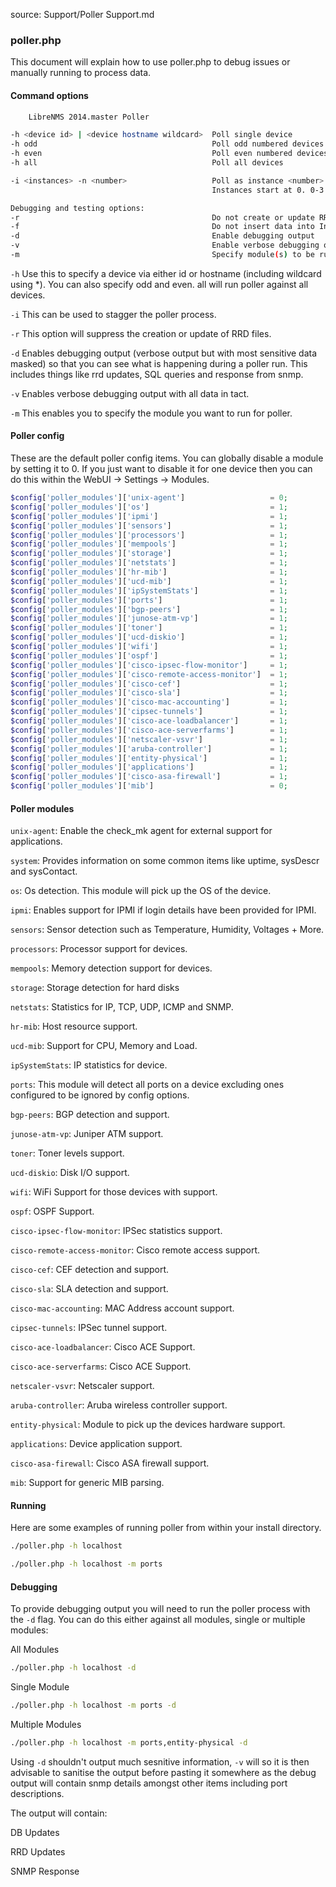 source: Support/Poller Support.md
### poller.php

This document will explain how to use poller.php to debug issues or manually running to process data.

#### Command options
```bash
	LibreNMS 2014.master Poller

-h <device id> | <device hostname wildcard>  Poll single device
-h odd                                       Poll odd numbered devices  (same as -i 2 -n 0)
-h even                                      Poll even numbered devices (same as -i 2 -n 1)
-h all                                       Poll all devices

-i <instances> -n <number>                   Poll as instance <number> of <instances>
                                             Instances start at 0. 0-3 for -n 4

Debugging and testing options:
-r                                           Do not create or update RRDs
-f                                           Do not insert data into InfluxDB
-d                                           Enable debugging output
-v                                           Enable verbose debugging output
-m                                           Specify module(s) to be run
```

`-h` Use this to specify a device via either id or hostname (including wildcard using *). You can also specify odd and
even. all will run poller against all devices.

`-i` This can be used to stagger the poller process.

`-r` This option will suppress the creation or update of RRD files.

`-d` Enables debugging output (verbose output but with most sensitive data masked) so that you can see what is happening during a poller run. This includes things like rrd updates, SQL queries and response from snmp.

`-v` Enables verbose debugging output with all data in tact.

`-m` This enables you to specify the module you want to run for poller.

#### Poller config

These are the default poller config items. You can globally disable a module by setting it to 0. If you just want to
disable it for one device then you can do this within the WebUI -> Settings -> Modules.

```php
$config['poller_modules']['unix-agent']                   = 0;
$config['poller_modules']['os']                           = 1;
$config['poller_modules']['ipmi']                         = 1;
$config['poller_modules']['sensors']                      = 1;
$config['poller_modules']['processors']                   = 1;
$config['poller_modules']['mempools']                     = 1;
$config['poller_modules']['storage']                      = 1;
$config['poller_modules']['netstats']                     = 1;
$config['poller_modules']['hr-mib']                       = 1;
$config['poller_modules']['ucd-mib']                      = 1;
$config['poller_modules']['ipSystemStats']                = 1;
$config['poller_modules']['ports']                        = 1;
$config['poller_modules']['bgp-peers']                    = 1;
$config['poller_modules']['junose-atm-vp']                = 1;
$config['poller_modules']['toner']                        = 1;
$config['poller_modules']['ucd-diskio']                   = 1;
$config['poller_modules']['wifi']                         = 1;
$config['poller_modules']['ospf']                         = 1;
$config['poller_modules']['cisco-ipsec-flow-monitor']     = 1;
$config['poller_modules']['cisco-remote-access-monitor']  = 1;
$config['poller_modules']['cisco-cef']                    = 1;
$config['poller_modules']['cisco-sla']                    = 1;
$config['poller_modules']['cisco-mac-accounting']         = 1;
$config['poller_modules']['cipsec-tunnels']               = 1;
$config['poller_modules']['cisco-ace-loadbalancer']       = 1;
$config['poller_modules']['cisco-ace-serverfarms']        = 1;
$config['poller_modules']['netscaler-vsvr']               = 1;
$config['poller_modules']['aruba-controller']             = 1;
$config['poller_modules']['entity-physical']              = 1;
$config['poller_modules']['applications']                 = 1;
$config['poller_modules']['cisco-asa-firewall']           = 1;
$config['poller_modules']['mib']                          = 0;
```

#### Poller modules

`unix-agent`: Enable the check_mk agent for external support for applications.

`system`: Provides information on some common items like uptime, sysDescr and sysContact.

`os`: Os detection. This module will pick up the OS of the device.

`ipmi`: Enables support for IPMI if login details have been provided for IPMI.

`sensors`: Sensor detection such as Temperature, Humidity, Voltages + More.

`processors`: Processor support for devices.

`mempools`: Memory detection support for devices.

`storage`: Storage detection for hard disks

`netstats`: Statistics for IP, TCP, UDP, ICMP and SNMP.

`hr-mib`: Host resource support.

`ucd-mib`: Support for CPU, Memory and Load.

`ipSystemStats`: IP statistics for device.

`ports`: This module will detect all ports on a device excluding ones configured to be ignored by config options.

`bgp-peers`: BGP detection and support.

`junose-atm-vp`: Juniper ATM support.

`toner`: Toner levels support.

`ucd-diskio`: Disk I/O support.

`wifi`: WiFi Support for those devices with support.

`ospf`: OSPF Support.

`cisco-ipsec-flow-monitor`: IPSec statistics support.

`cisco-remote-access-monitor`: Cisco remote access support.

`cisco-cef`: CEF detection and support.

`cisco-sla`: SLA detection and support.

`cisco-mac-accounting`: MAC Address account support.

`cipsec-tunnels`: IPSec tunnel support.

`cisco-ace-loadbalancer`: Cisco ACE Support.

`cisco-ace-serverfarms`: Cisco ACE Support.

`netscaler-vsvr`: Netscaler support.

`aruba-controller`: Aruba wireless controller support.

`entity-physical`: Module to pick up the devices hardware support.

`applications`: Device application support.

`cisco-asa-firewall`: Cisco ASA firewall support.

`mib`: Support for generic MIB parsing.

#### Running

Here are some examples of running poller from within your install directory.
```bash
./poller.php -h localhost

./poller.php -h localhost -m ports
```

#### Debugging

To provide debugging output you will need to run the poller process with the `-d` flag. You can do this either against
all modules, single or multiple modules:

All Modules
```bash
./poller.php -h localhost -d
```

Single Module
```bash
./poller.php -h localhost -m ports -d
```

Multiple Modules
```bash
./poller.php -h localhost -m ports,entity-physical -d
```

Using `-d` shouldn't output much sesnitive information, `-v` will so it is then advisable to sanitise the output before pasting it somewhere as the debug output will contain snmp details amongst other items including port descriptions.

The output will contain:

DB Updates

RRD Updates

SNMP Response
